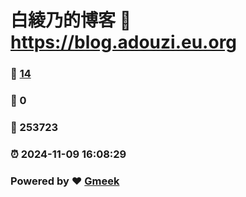 # 白綾乃的博客 :link: https://blog.adouzi.eu.org 
### :page_facing_up: [14](https://blog.adouzi.eu.org/tag.html) 
### :speech_balloon: 0 
### :hibiscus: 253723 
### :alarm_clock: 2024-11-09 16:08:29 
### Powered by :heart: [Gmeek](https://github.com/Meekdai/Gmeek)
